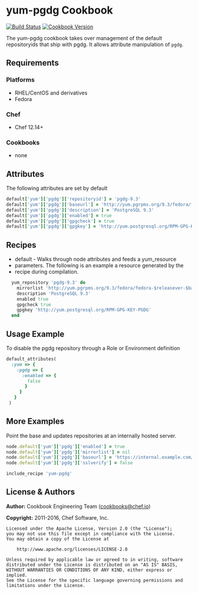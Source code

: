 # yum-pgdg Cookbook

[![Build Status](https://travis-ci.org/chef-cookbooks/yum-pgdg.svg?branch=master)](http://travis-ci.org/chef-cookbooks/yum-pgdg) [![Cookbook Version](https://img.shields.io/cookbook/v/yum-pgdg.svg)](https://supermarket.chef.io/cookbooks/yum-pgdg)

The yum-pgdg cookbook takes over management of the default repositoryids that ship with pgdg. It allows attribute manipulation of `pgdg`.

## Requirements

### Platforms

- RHEL/CentOS and derivatives
- Fedora

### Chef

- Chef 12.14+

### Cookbooks

- none

## Attributes

The following attributes are set by default

```ruby
default['yum']['pgdg']['repositoryid'] = 'pgdg-9.3'
default['yum']['pgdg']['baseurl'] = 'http://yum.pgrpms.org/9.3/fedora/fedora-$releasever-$basearch'
default['yum']['pgdg']['description'] = 'PostgreSQL 9.3'
default['yum']['pgdg']['enabled'] = true
default['yum']['pgdg']['gpgcheck'] = true
default['yum']['pgdg']['gpgkey'] = 'http://yum.postgresql.org/RPM-GPG-KEY-PGDG'
```

## Recipes

- default - Walks through node attributes and feeds a yum_resource
- parameters. The following is an example a resource generated by the
- recipe during compilation.

```ruby
  yum_repository 'pgdg-9.3' do
    mirrorlist 'http://yum.pgrpms.org/9.3/fedora/fedora-$releasever-$basearch'
    description 'PostgreSQL 9.3'
    enabled true
    gpgcheck true
    gpgkey 'http://yum.postgresql.org/RPM-GPG-KEY-PGDG'
  end
```

## Usage Example

To disable the pgdg repository through a Role or Environment definition

```ruby
default_attributes(
  :yum => {
    :pgdg => {
      :enabled => {
        false
       }
     }
   }
 )
```

## More Examples

Point the base and updates repositories at an internally hosted server.

```ruby
node.default['yum']['pgdg']['enabled'] = true
node.default['yum']['pgdg']['mirrorlist'] = nil
node.default['yum']['pgdg']['baseurl'] = 'https://internal.example.com/pgdg/9.3/fedora-19-x86_64'
node.default['yum']['pgdg']['sslverify'] = false

include_recipe 'yum-pgdg'
```

## License & Authors

**Author:** Cookbook Engineering Team ([cookbooks@chef.io](mailto:cookbooks@chef.io))

**Copyright:** 2011-2016, Chef Software, Inc.

```
Licensed under the Apache License, Version 2.0 (the "License");
you may not use this file except in compliance with the License.
You may obtain a copy of the License at

    http://www.apache.org/licenses/LICENSE-2.0

Unless required by applicable law or agreed to in writing, software
distributed under the License is distributed on an "AS IS" BASIS,
WITHOUT WARRANTIES OR CONDITIONS OF ANY KIND, either express or implied.
See the License for the specific language governing permissions and
limitations under the License.
```
